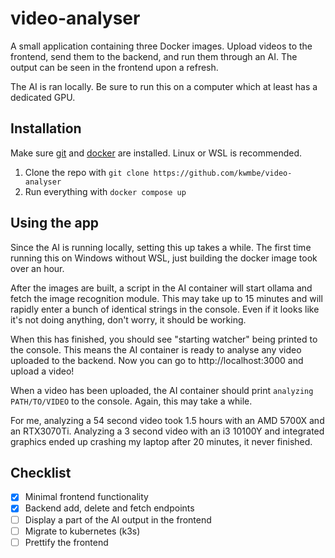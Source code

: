 # video-analyser

A small application containing three Docker images. Upload videos to the frontend, send them to the backend, and run them through an AI. The output can be seen in the frontend upon a refresh.

The AI is ran locally. Be sure to run this on a computer which at least has a dedicated GPU.

## Installation

Make sure [git](https://git-scm.com/downloads) and [docker](https://docs.docker.com/engine/install/) are installed. Linux or WSL is recommended.

1. Clone the repo with `git clone https://github.com/kwmbe/video-analyser`
2. Run everything with `docker compose up`

## Using the app

Since the AI is running locally, setting this up takes a while. The first time running this on Windows without WSL, just building the docker image took over an hour. 

After the images are built, a script in the AI container will start ollama and fetch the image recognition module. This may take up to 15 minutes and will rapidly enter a bunch of identical strings in the console. Even if it looks like it's not doing anything, don't worry, it should be working.

When this has finished, you should see "starting watcher" being printed to the console. This means the AI container is ready to analyse any video uploaded to the backend. Now you can go to http://localhost:3000 and upload a video!

When a video has been uploaded, the AI container should print `analyzing PATH/TO/VIDEO` to the console. Again, this may take a while. 

For me, analyzing a 54 second video took 1.5 hours with an AMD 5700X and an RTX3070Ti. Analyzing a 3 second video  with an i3 10100Y and integrated graphics ended up crashing my laptop after 20 minutes, it never finished.

## Checklist

- [X] Minimal frontend functionality
- [X] Backend add, delete and fetch endpoints 
- [ ] Display a part of the AI output in the frontend
- [ ] Migrate to kubernetes (k3s)
- [ ] Prettify the frontend
